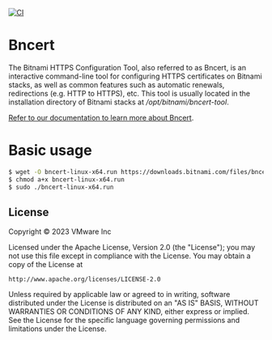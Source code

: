 [![CI](https://github.com/bitnami/bncert/actions/workflows/main.yml/badge.svg)](https://github.com/bitnami/bncert/actions/workflows/main.yml)

# Bncert

The Bitnami HTTPS Configuration Tool, also referred to as Bncert, is an interactive command-line tool for configuring HTTPS certificates on Bitnami stacks, as well as common features such as automatic renewals, redirections (e.g. HTTP to HTTPS), etc. This tool is usually located in the installation directory of Bitnami stacks at */opt/bitnami/bncert-tool*.

[Refer to our documentation to learn more about Bncert](https://docs.bitnami.com/general/how-to/understand-bncert/).

# Basic usage

```bash
$ wget -O bncert-linux-x64.run https://downloads.bitnami.com/files/bncert/latest/bncert-linux-x64.run
$ chmod a+x bncert-linux-x64.run
$ sudo ./bncert-linux-x64.run
```

## License

Copyright &copy; 2023 VMware Inc

Licensed under the Apache License, Version 2.0 (the "License");
you may not use this file except in compliance with the License.
You may obtain a copy of the License at

    http://www.apache.org/licenses/LICENSE-2.0

Unless required by applicable law or agreed to in writing, software
distributed under the License is distributed on an "AS IS" BASIS,
WITHOUT WARRANTIES OR CONDITIONS OF ANY KIND, either express or implied.
See the License for the specific language governing permissions and
limitations under the License.
